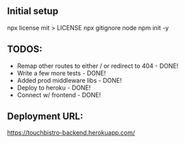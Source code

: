 ## Initial setup
npx license mit > LICENSE
npx gitignore node
npm init -y

## TODOS:
- Remap other routes to either / or redirect to 404 - DONE!
- Write a few more tests - DONE!
- Added prod middleware libs - DONE!
- Deploy to heroku - DONE!
- Connect w/ frontend - DONE!

## Deployment URL:

https://touchbistro-backend.herokuapp.com/